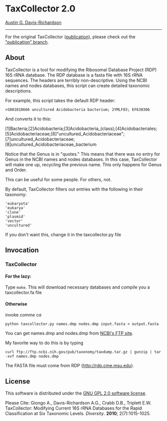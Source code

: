 # TaxCollector 2.0

[Austin G. Davis-Richardson](mailto:harekrishna@gmail.com)  

---

For the original TaxCollector ([publication](http://www.mdpi.com/1424-2818/2/7/1015/)), please
check out the ["publication" branch](http://github.com/audy/taxcollector/tree/publication).

## About

TaxCollector is a tool for modifying the Ribosomal Database Project (RDP) 16S rRNA database. The RDP database is a fasta file with 16S rRNA sequences. The headers are terribly non-descriptive. Using the NCBI names and nodes databases, this script can create detailed taxonomic descriptions.

For example, this script takes the default RDP header:

    >S001018666 uncultured Acidobacteria bacterium; 2YMLF03; EF630306

And converts it to this:

[1]Bacteria;[2]Acidobacteria;[3]Acidobacteria_(class);[4]Acidobacteriales;[5]Acidobacteriaceae;[6]"uncultured_Acidobacteriaceae";[7]uncultured_Acidobacteriaceae;[8]uncultured_Acidobacteriaceae_bacterium

Notice that the Genus is in "quotes." This means that there was no entry for Genus in the NCBI names and nodes databases. In this case, TaxCollector will make one up, recycling the previous name. This only happens for Genus and Order.

This can be useful for some people. For others, not.

By default, TaxCollector filters out entries with the following in their taxonomy:

    'eukaryota'
    'eukarya'
    'clone'
    'plasmid'
    'vector'
    'uncultured'

If you don't want this, change it in the taxcollector.py file

## Invocation

### TaxCollector

#### For the lazy:

Type `make`.
This will download necessary databases and compile you a taxcollector.fa file

#### Otherwise

invoke _comme ca_

    python taxcollector.py names.dmp nodes.dmp input.fasta > output.fasta

You can get names.dmp and nodes.dmp from [NCBI's FTP site](ftp://ftp.ncbi.nih.gov/taxdump.tar.gz).

My favorite way to do this is by typing

    curl ftp://ftp.ncbi.nih.gov/pub/taxonomy/taxdump.tar.gz | gunzip | tar -xvf names.dmp nodes.dmp

The FASTA file must come from RDP (http://rdp.cme.msu.edu).

## License

This software is distributed under the [GNU GPL 2.0 software license](http://www.gnu.org/licenses/gpl.html).

Please Cite: Giongo A., Davis-Richardson A.G., Crabb D.B., Triplett E.W. TaxCollector: Modifying Current 16S rRNA Databases for the Rapid Classification at Six Taxonomic Levels. *Diversity*. __2010__; 2(7):1015-1025.